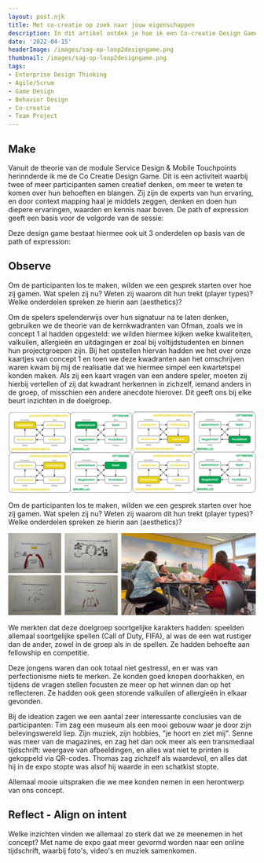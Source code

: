 ```yaml
---
layout: post.njk
title: Met co-creatie op zoek naar jouw eigenschappen
description: In dit artikel ontdek je hoe ik een Co-creatie Design Game ontwierp dat inzichten opleverde over de behoeften en interesses van de doelgroep. Door context mapping en speelse activiteiten kwamen waardevolle ideeën naar boven voor een innovatief herontwerp van ons concept.
date: '2022-04-15'
headerImage: /images/sag-op-loop2designgame.png
thumbnail: /images/sag-op-loop2designgame.png
tags:
- Enterprise Design Thinking
- Agile/Scrum
- Game Design
- Behavior Design
- Co-creatie
- Team Project
---
```


## Make

Vanuit de theorie van de module Service Design & Mobile Touchpoints herinnderde ik me de Co Creatie Design Game. Dit is een activiteit waarbij twee of meer participanten samen creatief denken, om meer te weten te komen over hun behoeften en blangen. Zij zijn de experts van hun ervaring, en door context mapping haal je middels zeggen, denken en doen hun diepere ervaringen, waarden en kennis naar boven. De path of expression geeft een basis voor de volgorde van de sessie:

Deze design game bestaat hiermee ook uit 3 onderdelen op basis van de path of expression:

## Observe

Om de participanten los te maken, wilden we een gesprek starten over hoe zij gamen. Wat spelen zij nu? Weten zij waarom dit hun trekt (player types)? Welke onderdelen spreken ze hierin aan (aesthetics)?

Om de spelers spelenderwijs over hun signatuur na te laten denken, gebruiken we de theorie van de kernkwadranten van Ofman, zoals we in concept 1 al hadden opgesteld: we wilden hiermee kijken welke kwaliteiten, valkuilen, allergieën en uitdagingen er zoal bij voltijdstudenten en binnen hun projectgroepen zijn. Bij het opstellen hiervan hadden we het over onze kaartjes van concept 1 en toen we deze kwadranten aan het omschrijven waren kwam bij mij de realisatie dat we hiermee simpel een kwartetspel konden maken. Als zij een kaart vragen van een andere speler, moeten zij hierbij vertellen of zij dat kwadrant herkennen in zichzelf, iemand anders in de groep, of misschien een andere anecdote hierover. Dit geeft ons bij elke beurt inzichten in de doelgroep.

![Kaartjes van het kwartetspel over de kernkwadranten van Ofman - Kaartjes van het kwartetspel over de kernkwadranten van Ofman](/images/sag-op-loop2designgame.png)

Om de participanten los te maken, wilden we een gesprek starten over hoe zij gamen. Wat spelen zij nu? Weten zij waarom dit hun trekt (player types)? Welke onderdelen spreken ze hierin aan (aesthetics)?

![Uitwerkingen van de ideation door de participanten - Uitwerkingen van de ideation door de participanten](/images/sag-op-loop2-ideation.png)

We merkten dat deze doelgroep soortgelijke karakters hadden: speelden allemaal soortgelijke spellen (Call of Duty, FIFA), al was de een wat rustiger dan de ander, zowel in de groep als in de spellen. Ze hadden behoefte aan fellowship en competitie.

Deze jongens waren dan ook totaal niet gestresst, en er was van perfectionisme niets te merken. Ze konden goed knopen doorhakken, en tijdens de vragen stellen focusten ze meer op het winnen dan op het reflecteren. Ze hadden ook geen storende valkuilen of allergieën in elkaar gevonden.

Bij de ideation zagen we een aantal zeer interessante conclusies van de participanten: Tim zag een museum als een mooi gebouw waar je door zijn belevingswereld liep. Zijn muziek, zijn hobbies, "je hoort en ziet mij". Senne was meer van de magazines, en zag het dan ook meer als een transmediaal tijdschrift: weergave van afbeeldingen, en alles wat niet te printen is gekoppeld via QR-codes. Thomas zag zichzelf als waardevol, en alles dat hij in de expo stopte was alsof hij waarde in een schatkist stopte.

Allemaal mooie uitspraken die we mee konden nemen in een herontwerp van ons concept.

## Reflect - Align on intent

Welke inzichten vinden we allemaal zo sterk dat we ze meenemen in het concept? Met name de expo gaat meer gevormd worden naar een online tijdschrift, waarbij foto's, video's en muziek samenkomen.

